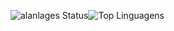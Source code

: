

![alanlages Status](https://github-readme-stats.vercel.app/api?username=alanlages&show_icons=true)![Top Linguagens](https://github-readme-stats.vercel.app/api/top-langs/?username=alanlages&layout=compact)
